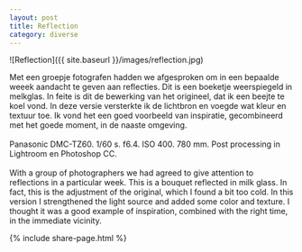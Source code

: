 ```yaml
---
layout: post
title: Reflection
category: diverse
---
```


![Reflection]({{ site.baseurl }}/images/reflection.jpg)

Met een groepje fotografen hadden we afgesproken om in een bepaalde weeek aandacht te geven aan reflecties. Dit is een boeketje weerspiegeld in melkglas. In feite is dit de bewerking van het origineel, dat ik een beejte te koel vond. In deze versie versterkte ik de lichtbron en voegde wat kleur en textuur toe. Ik vond het een goed voorbeeld van inspiratie, gecombineerd met het goede moment, in de naaste omgeving.
<br><br>
Panasonic DMC-TZ60. 1/60 s. f6.4. ISO 400. 780 mm. Post processing in Lightroom en Photoshop CC.
<br><br>
With a group of photographers we had agreed to give attention to reflections in a particular week. This is a bouquet reflected in milk glass. In fact, this is the adjustment of the original, which I found a bit too cold. In this version I strengthened the light source and added some color and texture. I thought it was a good example of inspiration, combined with the right time, in the immediate vicinity.

{% include share-page.html %}
